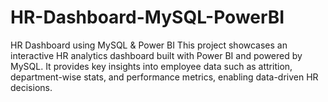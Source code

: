 # HR-Dashboard-MySQL-PowerBI
HR Dashboard using MySQL &amp; Power BI This project showcases an interactive HR analytics dashboard built with Power BI and powered by MySQL. It provides key insights into employee data such as attrition, department-wise stats, and performance metrics, enabling data-driven HR decisions.
